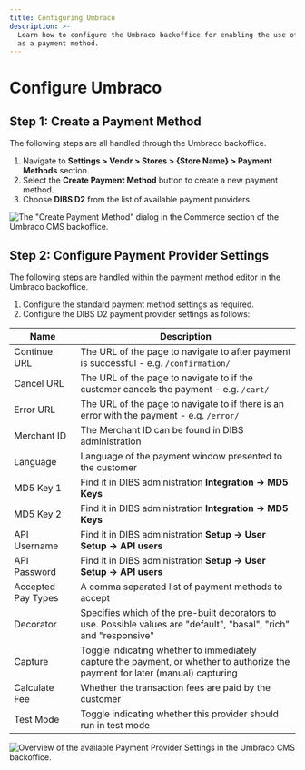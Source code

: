 ```yaml
---
title: Configuring Umbraco
description: >-
  Learn how to configure the Umbraco backoffice for enabling the use of DIBS D2
  as a payment method.
---
```


# Configure Umbraco

## Step 1: Create a Payment Method

The following steps are all handled through the Umbraco backoffice.

1. Navigate to **Settings > Vendr > Stores > {Store Name} > Payment Methods** section.
2. Select the **Create Payment Method** button to create a new payment method.
3. Choose **DIBS D2** from the list of available payment providers.

![The "Create Payment Method" dialog in the Commerce section of the Umbraco CMS backoffice.](../media/dibs/d2/umbraco\_create\_payment\_method.png)

## Step 2: Configure Payment Provider Settings

The following steps are handled within the payment method editor in the Umbraco backoffice.

1. Configure the standard payment method settings as required.
2. Configure the DIBS D2 payment provider settings as follows:

| Name               | Description                                                                                                                    |
| ------------------ | ------------------------------------------------------------------------------------------------------------------------------ |
| Continue URL       | The URL of the page to navigate to after payment is successful - e.g. `/confirmation/`                                         |
| Cancel URL         | The URL of the page to navigate to if the customer cancels the payment - e.g. `/cart/`                                         |
| Error URL          | The URL of the page to navigate to if there is an error with the payment - e.g. `/error/`                                      |
| Merchant ID        | The Merchant ID can be found in DIBS administration                                                                            |
| Language           | Language of the payment window presented to the customer                                                                       |
| MD5 Key 1          | Find it in DIBS administration **Integration -> MD5 Keys**                                                                     |
| MD5 Key 2          | Find it in DIBS administration **Integration -> MD5 Keys**                                                                     |
| API Username       | Find it in DIBS administration **Setup -> User Setup -> API users**                                                            |
| API Password       | Find it in DIBS administration **Setup -> User Setup -> API users**                                                            |
| Accepted Pay Types | A comma separated list of payment methods to accept                                                                            |
| Decorator          | Specifies which of the pre-built decorators to use. Possible values are "default", "basal", "rich" and "responsive"            |
| Capture            | Toggle indicating whether to immediately capture the payment, or whether to authorize the payment for later (manual) capturing |
| Calculate Fee      | Whether the transaction fees are paid by the customer                                                                          |
| Test Mode          | Toggle indicating whether this provider should run in test mode                                                                |

![Overview of the available  Payment Provider Settings in the Umbraco CMS backoffice.](../media/dibs/d2/umbraco\_configure\_dibs-d2\_settings.png)
